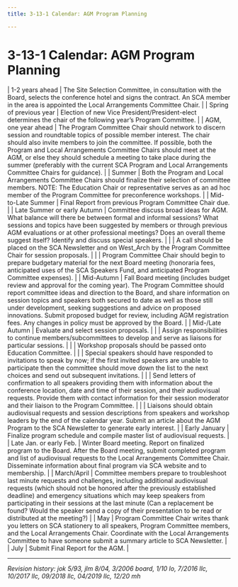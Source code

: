 ```yaml
---
title: 3-13-1 Calendar: AGM Program Planning

---
```


# 3-13-1 Calendar: AGM Program Planning

| 1-2 years ahead             | The Site Selection Committee, in consultation with the Board, selects the conference hotel and signs the contract. An SCA member in the area is appointed the Local Arrangements Committee Chair. |
| Spring of previous year     | Election of new Vice President/President-elect determines the chair of the following year’s Program Committee. |
| AGM, one year ahead         | The Program Committee Chair should network to discern session and roundtable topics of possible member interest. The chair should also invite members to join the committee. If possible, both the Program and Local Arrangements Committee Chairs should meet at the AGM, or else they should schedule a meeting to take place during the summer (preferably with the current SCA Program and Local Arrangements Committee Chairs for guidance). |
| Summer                      | Both the Program and Local Arrangements Committee Chairs should finalize their selection of committee members. NOTE: The Education Chair or representative serves as an ad hoc member of the Program Committee for preconference workshops. |
| Mid-to-Late Summer          | Final Report from previous Program Committee Chair due. |
| Late Summer or early Autumn | Committee discuss broad ideas for AGM. What balance will there be between formal and informal sessions? What sessions and topics have been suggested by members or through previous AGM evaluations or at other professional meetings? Does an overall theme suggest itself? Identify and discuss special speakers. |
|                             | A call should be placed on the SCA Newsletter and on West_Arch by the Program Committee Chair for session proposals. |
|                             | Program Committee Chair should begin to prepare budgetary material for the next Board meeting (honoraria fees, anticipated uses of the SCA Speakers Fund, and anticipated Program Committee expenses). |
| Mid-Autumn                  | Fall Board meeting (includes budget review and approval for the coming year). The Program Committee should report committee ideas and direction to the Board, and share information on session topics and speakers both secured to date as well as those still under development, seeking suggestions and advice on proposed innovations. Submit proposed budget for review, including AGM registration fees. Any changes in policy must be approved by the Board. |
| Mid-/Late Autumn            | Evaluate and select session proposals. |
|                             | Assign responsibilities to continue members/subcommittees to develop and serve as liaisons for particular sessions. |
|                             | Workshop proposals should be passed onto Education Committee. |
|                             | Special speakers should have responded to invitations to speak by now; if the first invited speakers are unable to participate then the committee should move down the list to the next choices and send out subsequent invitations. |
|                             | Send letters of confirmation to all speakers providing them with information about the conference location, date and time of their session, and their audiovisual requests.  Provide them with contact information for their session moderator and their liaison to the Program Committee. |
|                             | Liaisons should obtain audiovisual requests and session descriptions from speakers and workshop leaders by the end of the calendar year. Submit an article about the AGM Program to the SCA Newsletter to generate early interest. |
| Early January               | Finalize program schedule and compile master list of audiovisual requests. |
| Late Jan. or early Feb.     | Winter Board meeting. Report on finalized program to the Board. After the Board meeting, submit completed program and list of audiovisual requests to the Local Arrangements Committee Chair. Disseminate information about final program via SCA website and to membership. |
| March/April                 | Committee members prepare to troubleshoot last minute requests and challenges, including additional audiovisual requests (which should not be honored after the previously established deadline) and emergency situations which may keep speakers from participating in their sessions at the last minute (Can a replacement be found? Would the speaker send a copy of their presentation to be read or distributed at the meeting?) |
| May                         | Program Committee Chair writes thank you letters on SCA stationery to all speakers, Program Committee members, and the Local Arrangements Chair. Coordinate with the Local Arrangements Committee to have someone submit a summary article to SCA Newsletter. |
| July                        | Submit Final Report for the AGM. |

***

_Revision history: jok 5/93, jlm 8/04, 3/2006 board, 1/10 lo, 7/2016 llc, 10/2017 llc, 09/2018 llc, 04/2019 llc, 12/20 mh_
